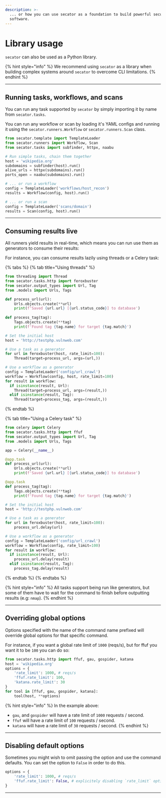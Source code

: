 ```yaml
---
description: >-
  ... or how you can use secator as a foundation to build powerful security
  software.
---
```


# Library usage

`secator` can also be used as a Python library.&#x20;

{% hint style="info" %}
We recommend using `secator` as a library when building complex systems around `secator` to overcome CLI limitations.
{% endhint %}

***

## **Running tasks, workflows, and scans**

You can run any task supported by `secator` by simply importing it by name from `secator.tasks`.&#x20;

You can run any workflow or scan by loading it's YAML configs and running it using the `secator.runners.Workflow` or `secator.runners.Scan` class.

```python
from secator.template import TemplateLoader
from secator.runners import Workflow, Scan
from secator.tasks import subfinder, httpx, naabu

# Run simple tasks, chain them together
host = 'wikipedia.org'
subdomains = subfinder(host).run()
alive_urls = httpx(subdomains).run()
ports_open = naabu(subdomains).run()

# ... or run a workflow
config = TemplateLoader('workflows/host_recon')
results = Workflow(config, host).run()

# ... or run a scan
config = TemplateLoader('scans/domain')
results = Scan(config, host).run()

```

***

## Consuming results live

All runners yield results in real-time, which means you can run use them as generators to consume their results:

For instance, you can consume results lazily using threads or a Celery task:

{% tabs %}
{% tab title="Using threads" %}
```python
from threading import Thread
from secator.tasks.http import feroxbuster
from secator.output_types import Url, Tag
from .models import Urls, Tags

def process_url(url):
    Urls.objects.create(**url)
    print(f'Saved {url.url} [{url.status_code}] to database')
    
def process_tag(tag):
    Tags.objects.create(**tag)
    print(f'Found tag {tag.name} for target {tag.match}')

# Set the initial host
host = 'http://testphp.vulnweb.com'

# Use a task as a generator
for url in feroxbuster(host, rate_limit=100):
    Thread(target=process_url, args=(url,))

# Use a workflow as a generator
config = TemplateLoader('config/url_crawl')
workflow = Workflow(config, host, rate_limit=100)
for result in workflow:
  if isinstance(result, Url):
    Thread(target=process_url, args=(result,))
  elif isinstance(result, Tag):
    Thread(target=process_tag, args=(result,))
```
{% endtab %}

{% tab title="Using a Celery task" %}
```python
from celery import Celery
from secator.tasks.http import ffuf
from secator.output_types import Url, Tag
from .models import Urls, Tags

app = Celery(__name__)

@app.task
def process_url(url):
    Urls.objects.create(**url)
    print(f'Saved {url.url} [{url.status_code}] to database')

@app.task
def process_tag(tag):
    Tags.objects.create(**tag)
    print(f'Found tag {tag.name} for target {tag.match}')

# Set the initial host
host = 'http://testphp.vulnweb.com'

# Use a task as a generator
for url in feroxbuster(host, rate_limit=100):
    process_url.delay(url)

# Use a workflow as a generator
config = TemplateLoader('config/url_crawl')
workflow = Workflow(config, rate_limit=100)
for result in workflow:
  if isinstance(result, Url):
    process_url.delay(result)
  elif isinstance(result, Tag):
    process_tag.delay(result)
```
{% endtab %}
{% endtabs %}

{% hint style="info" %}
All tasks support being run like generators, but some of them have to wait for the command to finish before outputting results (e.g: `nmap`).
{% endhint %}

***

## **Overriding global options**

Options specified with the name of the command name prefixed will override global options for that specific command.

For instance, if you want a global rate limit of `1000` (reqs/s), but for ffuf you want it to be `100` you can do so:

```python
from secator.tasks.http import ffuf, gau, gospider, katana
host = 'wikipedia.org'
options = {
    'rate_limit': 1000, # reqs/s
    'ffuf.rate_limit': 100,
    'katana.rate_limit': 30
}
for tool in [ffuf, gau, gospider, katana]:
    tool(host, **options)
```

{% hint style="info" %}
In the example above:

* `gau`, and `gospider` will have a rate limit of `1000` requests / second.
* `ffuf` will have a rate limit of `100` requests / second.
* `katana` will have a rate limit of `30` requests / second.
{% endhint %}

***

## **Disabling default options**

Sometimes you might wish to omit passing the option and use the command defaults. You can set the option to `False` in order to do this.

```python
options = {
    'rate_limit': 1000, # reqs/s
    'ffuf.rate_limit': False, # explicitely disabling `rate_limit` option, will use ffuf defaults
}
```

***
